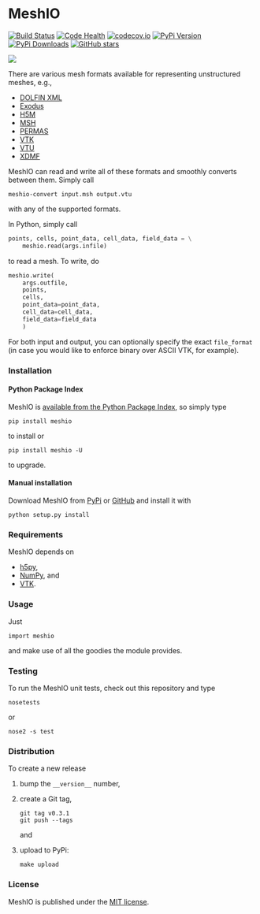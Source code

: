 # MeshIO

[![Build Status](https://travis-ci.org/nschloe/meshio.svg?branch=master)](https://travis-ci.org/nschloe/meshio)
[![Code Health](https://landscape.io/github/nschloe/meshio/master/landscape.png)](https://landscape.io/github/nschloe/meshio/master)
[![codecov.io](https://codecov.io/github/nschloe/meshio/coverage.svg?branch=master)](https://codecov.io/github/nschloe/meshio?branch=master)
[![PyPi Version](https://img.shields.io/pypi/v/meshio.svg)](https://pypi.python.org/pypi/meshio)
[![PyPi Downloads](https://img.shields.io/pypi/dm/meshio.svg)](https://pypi.python.org/pypi/meshio)
[![GitHub stars](https://img.shields.io/github/stars/nschloe/meshio.svg?style=social&label=Star&maxAge=2592000)]()

![](https://nschloe.github.io/meshio/pp.png)

There are various mesh formats available for representing unstructured meshes,
e.g.,

 * [DOLFIN XML](http://manpages.ubuntu.com/manpages/wily/man1/dolfin-convert.1.html)
 * [Exodus](https://cubit.sandia.gov/public/13.2/help_manual/WebHelp/finite_element_model/exodus/block_specification.htm)
 * [H5M](https://trac.mcs.anl.gov/projects/ITAPS/wiki/MOAB/h5m)
 * [MSH](http://geuz.org/gmsh/doc/texinfo/gmsh.html#File-formats)
 * [PERMAS](http://www.intes.de)
 * [VTK](http://www.vtk.org/wp-content/uploads/2015/04/file-formats.pdf)
 * [VTU](http://www.vtk.org/Wiki/VTK_XML_Formats)
 * [XDMF](http://www.xdmf.org/)

MeshIO can read and write all of these formats and smoothly converts between
them. Simply call
```
meshio-convert input.msh output.vtu
```
with any of the supported formats.

In Python, simply call
```python
points, cells, point_data, cell_data, field_data = \
    meshio.read(args.infile)
```
to read a mesh. To write, do
```python
meshio.write(
    args.outfile,
    points,
    cells,
    point_data=point_data,
    cell_data=cell_data,
    field_data=field_data
    )
```
For both input and output, you can optionally specify the exact `file_format`
(in case you would like to enforce binary over ASCII VTK, for example).

### Installation

#### Python Package Index

MeshIO is [available from the Python Package
Index](https://pypi.python.org/pypi/meshio/), so simply type
```
pip install meshio
```
to install or
```
pip install meshio -U
```
to upgrade.

#### Manual installation

Download MeshIO from [PyPi](https://pypi.python.org/pypi/meshio/)
or [GitHub](https://github.com/nschloe/meshio) and
install it with
```
python setup.py install
```

### Requirements

MeshIO depends on

 * [h5py](http://www.h5py.org/),
 * [NumPy](http://www.numpy.org/), and
 * [VTK](http://www.vtk.org/Wiki/VTK/Examples/Python).

### Usage

Just
```
import meshio
```
and make use of all the goodies the module provides.


### Testing

To run the MeshIO unit tests, check out this repository and type
```
nosetests
```
or
```
nose2 -s test
```

### Distribution

To create a new release

1. bump the `__version__` number,

2. create a Git tag,
    ```
    git tag v0.3.1
    git push --tags
    ```
    and

3. upload to PyPi:
    ```
    make upload
    ```


### License

MeshIO is published under the [MIT license](https://en.wikipedia.org/wiki/MIT_License).
